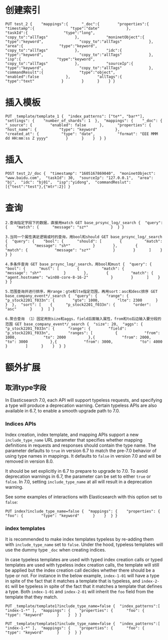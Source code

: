 # 创建索引

```
PUT test_2 {    "mappings":{      "_doc":{        "properties":{            "timestamp":{                "type":"date"            },            "taskId":{                "type":"long",                "copy_to":"allTags"            },            "moninetObject":{                "type":"keyword",                "copy_to":"allTags"            },            "area":{                "type":"keyword",                "copy_to":"allTags"            },            "idc":{                "type":"keyword",                "copy_to":"allTags"            },            "isp":{                "type":"keyword",                "copy_to":"allTags"            },            "sourceIp":{                "type":"keyword",                "copy_to":"allTags"            },            "commandResult":{                "type":"object",                "enabled":false            },            "allTags":{                "type":"text"            }        }      }    } }
```



# 插入模板

```
PUT _template/template_1 {  "index_patterns": ["te*", "bar*"],  "settings": {    "number_of_shards": 1  },  "mappings": {    "_doc": {      "_source": {        "enabled": false      },      "properties": {        "host_name": {          "type": "keyword"        },        "created_at": {          "type": "date",          "format": "EEE MMM dd HH:mm:ss Z yyyy"        }      }    }  } }
```



# 插入

```
POST test_2/_doc {  "timestamp": "1605167869040",  "moninetObject": "www.baidu.com",  "taskId": 30,  "sourceIp": "127.0.0.1",  "area": "bj",  "idc": "bj01",  "isp":"yidong",  "commandReslut":[{"test":"test"},{"mtr":2}] }
```

# 查询

```
2.查询指定字段下的数据，直接用match GET base_prsync_log/_search {  "query": {    "match": {      "message": "sz*"          }  } }
```



```
3.当同一个属性满足逻辑或时的查询，用bool和should GET base_prsync_log/_search {  "query": {    "bool": {      "should": [        {          "match": {            "message": "sh*"          }        },        {          "match": {            "message": "sz*"          }        }      ]    }  } }
```



```
4.多条件查询 GET base_prsync_log/_search，用bool和must {  "query": {    "bool": {      "must": [        {          "match": {            "message": "sh*"          }        },        {          "match": {            "agent.hostname": "win08-core-8-16-2"          }        }      ]    }  } }
```



```
5.范围查询并进行排序，用range：gte和lte指定范围，再用sort：asc和desc排序 GET base_company_event*/_search {  "query": {    "range": {      "p_stock2201_f033n": {        "gte": 1000,        "lte": 2300      }    }  },  "sort": [    {      "p_stock2201_f033n": {        "order": "asc"      }    }  ] }
```



```
6.聚合查询 （1）固定用到size和aggs，field后面输入属性，from和to后边输入要分段的范围 GET base_company_event*/_search {  "size": 20,  "aggs": {    "p_stock2201_f033n": {      "range": {        "field": "p_stock2201_f033n",        "ranges": [          {            "from": 1000,            "to": 2000          },{            "from": 2000,            "to": 3000          },{            "from": 3000,            "to": 4000          }        ]      }    }  } }
```

# 额外扩展

## 取消type字段

In Elasticsearch 7.0, each API will support typeless requests, and specifying a type will produce a deprecation warning. Certain typeless APIs are also available in 6.7, to enable a smooth upgrade path to 7.0.



### Indices APIs

Index creation, index template, and mapping APIs support a new `include_type_name` URL parameter that specifies whether mapping definitions in requests and responses should contain the type name. The parameter defaults to `true` in version 6.7 to match the pre-7.0 behavior of using type names in mappings. It defaults to `false` in version 7.0 and will be removed in version 8.0.

It should be set explicitly in 6.7 to prepare to upgrade to 7.0. To avoid deprecation warnings in 6.7, the parameter can be set to either `true` or `false`. In 7.0, setting `include_type_name` at all will result in a deprecation warning.

See some examples of interactions with Elasticsearch with this option set to `false`:

```
PUT index?include_type_name=false {  "mappings": {    "properties": {       "foo": {        "type": "keyword"      }    }  } }
```



### index templates

It is recommended to make index templates typeless by re-adding them with `include_type_name` set to `false`. Under the hood, typeless templates will use the dummy type `_doc` when creating indices.

In case typeless templates are used with typed index creation calls or typed templates are used with typeless index creation calls, the template will still be applied but the index creation call decides whether there should be a type or not. For instance in the below example, `index-1-01` will have a type in spite of the fact that it matches a template that is typeless, and `index-2-01` will be typeless in spite of the fact that it matches a template that defines a type. Both `index-1-01` and `index-2-01` will inherit the `foo` field from the template that they match.

```
PUT _template/template1?include_type_name=false {  "index_patterns":[ "index-1-*" ],  "mappings": {    "properties": {      "foo": {        "type": "keyword"      }    }  } } 
```

```
PUT _template/template1?include_type_name=false {  "index_patterns":[ "index-1-*" ],  "mappings": {    "properties": {      "foo": {        "type": "keyword"      }    }  } } 
```